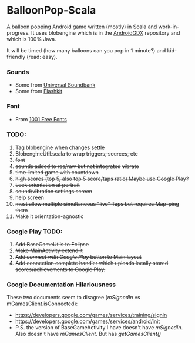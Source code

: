# BalloonPop-Scala

A balloon popping Android game written (mostly) in Scala and work-in-progress. It uses blobengine
which is in the [AndroidGDX](https://github.com/adsgray/AndroidGDX) repository
and which is 100% Java.

It will be timed (how many balloons can you pop in 1 minute?) and kid-friendly
(read: easy).

### Sounds
* Some from [Universal Soundbank](http://eng.universal-soundbank.com/cartoons.htm)
* Some from [Flashkit](http://flashkit.com)

### Font
* From [1001 Free Fonts](http://1001freefonts.com)


### TODO:
1. Tag blobengine when changes settle
2. ~~BlobengineUtil.scala to wrap triggers, sources, etc~~
3. ~~font~~
4. ~~sounds added to res/raw but not integrated~~ ~~vibrate~~
5. ~~time limited game with countdown~~
6. ~~high scores (top 5, also top 5 score/taps ratio) Maybe use Google Play?~~
7. ~~Lock orientation at portrait~~
8. ~~sound/vibration settings screen~~
8. help screen
9. ~~must allow multiple simultaneous "live" Taps but requires Map-ping them~~
10. Make it orientation-agnostic

### Google Play TODO:
1. ~~Add BaseGameUtils to Eclipse~~
2. ~~Make MainActivity extend it~~
3. ~~Add _connect with Google Play_ button to Main layout~~
4. ~~Add connection complete handler which uploads locally stored
   scores/achievements to Google Play.~~

### Google Documentation Hilariousness
These two documents seem to disagree (_mSignedIn_ vs mGamesClient.isConnected):
* <https://developers.google.com/games/services/training/signin>
* <https://developers.google.com/games/services/android/init>
* P.S. the version of BaseGameActivity I have doesn't have _mSignedIn_. Also
  doesn't have _mGamesClient_. But has _getGamesClient()_

